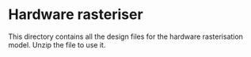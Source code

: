 # Hardware rasteriser
This directory contains all the design files for the hardware rasterisation model. 
Unzip the file to use it.
